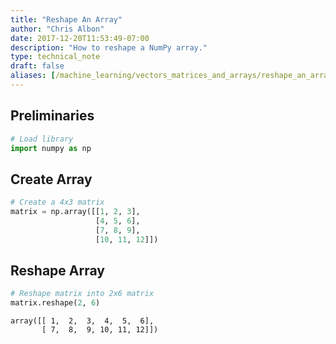 ```yaml
---
title: "Reshape An Array"
author: "Chris Albon"
date: 2017-12-20T11:53:49-07:00
description: "How to reshape a NumPy array."
type: technical_note
draft: false
aliases: [/machine_learning/vectors_matrices_and_arrays/reshape_an_array/]
---
```

## Preliminaries


```python
# Load library
import numpy as np
```

## Create Array


```python
# Create a 4x3 matrix
matrix = np.array([[1, 2, 3],
                   [4, 5, 6],
                   [7, 8, 9],
                   [10, 11, 12]])
```

## Reshape Array


```python
# Reshape matrix into 2x6 matrix
matrix.reshape(2, 6)
```




    array([[ 1,  2,  3,  4,  5,  6],
           [ 7,  8,  9, 10, 11, 12]])


